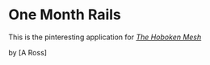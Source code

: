 # One Month Rails

This is the pinteresting application for 
[*The Hoboken Mesh*](http://www.thehobokenmesh.com)

by [A Ross]
